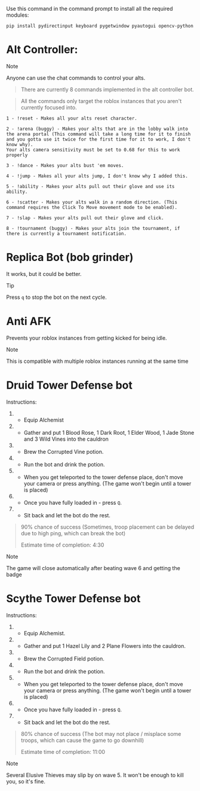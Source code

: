 Use this command in the command prompt to install all the required modules:

```pip install pydirectinput keyboard pygetwindow pyautogui opencv-python```

# Alt Controller:
> [!NOTE]
> Anyone can use the chat commands to control your alts.

> There are currently 8 commands implemented in the alt controller bot.

> All the commands only target the roblox instances that you aren't currently focused into.
```
1 - !reset - Makes all your alts reset character.

2 - !arena (buggy) - Makes your alts that are in the lobby walk into the arena portal (This command will take a long time for it to finish and you gotta use it twice for the first time for it to work, I don't know why).
Your alts camera sensitivity must be set to 0.68 for this to work properly

3 - !dance - Makes your alts bust 'em moves.

4 - !jump - Makes all your alts jump, I don't know why I added this.

5 - !ability - Makes your alts pull out their glove and use its ability.

6 - !scatter - Makes your alts walk in a random direction. (This command requires the Click To Move movement mode to be enabled).

7 - !slap - Makes your alts pull out their glove and click.

8 - !tournament (buggy) - Makes your alts join the tournament, if there is currently a tournament notification.
```


# Replica Bot (bob grinder)
It works, but it could be better.

> [!TIP]
> Press ```q``` to stop the bot on the next cycle.

# Anti AFK
Prevents your roblox instances from getting kicked for being idle.
> [!NOTE]
> This is compatible with multiple roblox instances running at the same time


# Druid Tower Defense bot
Instructions:
1) - Equip Alchemist
2) - Gather and put 1 Blood Rose, 1 Dark Root, 1 Elder Wood, 1 Jade Stone and 3 Wild Vines into the cauldron
3) - Brew the Corrupted Vine potion.
4) - Run the bot and drink the potion.
5) - When you get teleported to the tower defense place, don't move your camera or press anything. (The game won't begin until a tower is placed)
6) - Once you have fully loaded in - press `Q`.
7) - Sit back and let the bot do the rest.
  
> 90% chance of success (Sometimes, troop placement can be delayed due to high ping, which can break the bot)
> 
> Estimate time of completion: 4:30

>[!NOTE]
>The game will close automatically after beating wave 6 and getting the badge


# Scythe Tower Defense bot
Instructions:
1) - Equip Alchemist.
2) - Gather and put 1 Hazel Lily and 2 Plane Flowers into the cauldron.
3) - Brew the Corrupted Field potion.
4) - Run the bot and drink the potion.
5) - When you get teleported to the tower defense place, don't move your camera or press anything. (The game won't begin until a tower is placed)
6) - Once you have fully loaded in - press `Q`.
7) - Sit back and let the bot do the rest.
  
> 80% chance of success (The bot may not place / misplace some troops, which can cause the game to go downhill)
> 
> Estimate time of completion: 11:00

> [!NOTE]
> Several Elusive Thieves may slip by on wave 5. It won't be enough to kill you, so it's fine.
